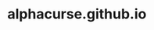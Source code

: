 # alphacurse.github.io

<!DOCTYPE html>
<html lang="en-US">
 
<head>
    <meta charset="UTF-8">
    <meta name="viewport" content="width=device-width, initial-scale=1">
    <title>Today's Date</title>
</head>
 
<body>
  
  <script>
      let d = new Date();
      document.body.innerHTML = "<h1>Today's date is " + d + "</h1>"
  </script>
 
</body>
 
</html>
